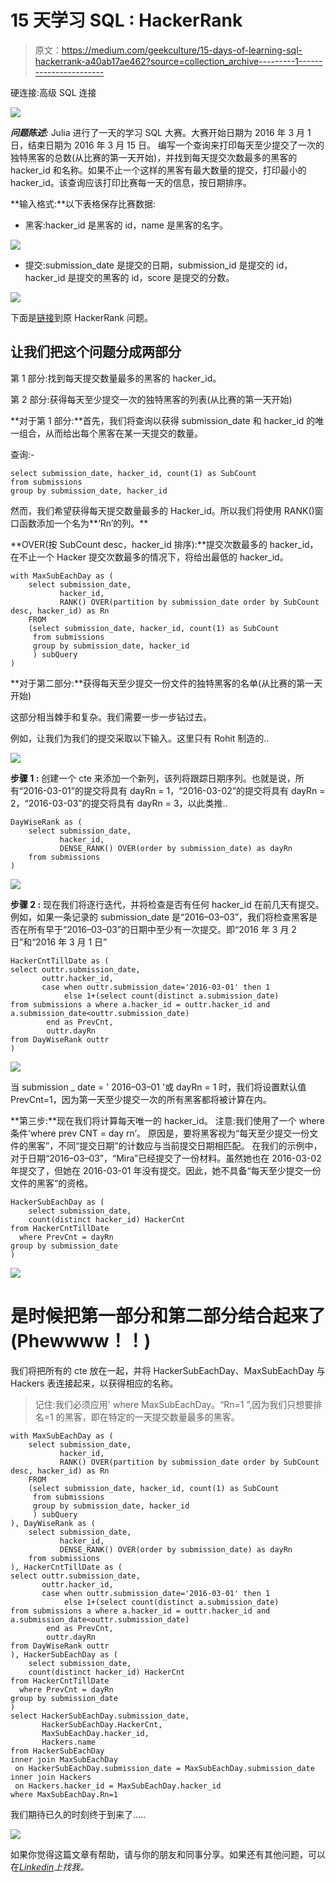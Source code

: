 # 15 天学习 SQL : HackerRank

> 原文：<https://medium.com/geekculture/15-days-of-learning-sql-hackerrank-a40ab17ae462?source=collection_archive---------1----------------------->

硬连接:高级 SQL 连接

![](img/e2371604d6ac1f8af162297228295d19.png)

***问题陈述:*** Julia 进行了一天的学习 SQL 大赛。大赛开始日期为 2016 年 3 月 1 日，结束日期为 2016 年 3 月 15 日。
编写一个查询来打印每天至少提交了一次的独特黑客的总数(从比赛的第一天开始)，并找到每天提交次数最多的黑客的 hacker_id 和名称。如果不止一个这样的黑客有最大数量的提交，打印最小的 hacker_id。该查询应该打印比赛每一天的信息，按日期排序。

**输入格式:**以下表格保存比赛数据:

*   黑客:hacker_id 是黑客的 id，name 是黑客的名字。

![](img/a6aa13099c1ac9ed895490e00e1ad150.png)

*   提交:submission_date 是提交的日期，submission_id 是提交的 id，hacker_id 是提交的黑客的 id，score 是提交的分数。

![](img/516aea979cddcd65ba366a9906b40260.png)

下面是[链接](https://www.hackerrank.com/challenges/15-days-of-learning-sql/problem)到原 HackerRank 问题。

## 让我们把这个问题分成两部分

第 1 部分:找到每天提交数量最多的黑客的 hacker_id。

第 2 部分:获得每天至少提交一次的独特黑客的列表(从比赛的第一天开始)

**对于第 1 部分:**首先，我们将查询以获得 submission_date 和 hacker_id 的唯一组合，从而给出每个黑客在某一天提交的数量。

查询:-

```
select submission_date, hacker_id, count(1) as SubCount
from submissions
group by submission_date, hacker_id
```

然而，我们希望获得每天提交数量最多的 Hacker_id。所以我们将使用 RANK()窗口函数添加一个名为**‘Rn’的列。**

**OVER(按 SubCount desc，hacker_id 排序):**提交次数最多的 hacker_id，在不止一个 Hacker 提交次数最多的情况下，将给出最低的 hacker_id。

```
with MaxSubEachDay as (
    select submission_date,
           hacker_id,
           RANK() OVER(partition by submission_date order by SubCount desc, hacker_id) as Rn
    FROM
    (select submission_date, hacker_id, count(1) as SubCount 
     from submissions
     group by submission_date, hacker_id
     ) subQuery
)
```

**对于第二部分:**获得每天至少提交一份文件的独特黑客的名单(从比赛的第一天开始)

这部分相当棘手和复杂。我们需要一步一步钻过去。

例如，让我们为我们的提交采取以下输入。这里只有 Rohit 制造的..

![](img/e7aa80db856f42a5e290988ef047a576.png)

**步骤 1 :** 创建一个 cte 来添加一个新列，该列将跟踪日期序列。也就是说，所有“2016-03-01”的提交将具有 dayRn = 1，“2016-03-02”的提交将具有 dayRn = 2，“2016-03-03”的提交将具有 dayRn = 3，以此类推..

```
DayWiseRank as (
    select submission_date,
           hacker_id,
           DENSE_RANK() OVER(order by submission_date) as dayRn
    from submissions
)
```

![](img/3ce01679ba07fa178db0ba1ad7d44fb8.png)

**步骤 2 :** 现在我们将逐行迭代，并将检查是否有任何 hacker_id 在前几天有提交。
例如，如果一条记录的 submission_date 是“2016–03–03”，我们将检查黑客是否在所有早于“2016–03–03”的日期中至少有一次提交。即“2016 年 3 月 2 日”和“2016 年 3 月 1 日”

```
HackerCntTillDate as (
select outtr.submission_date,
       outtr.hacker_id,
       case when outtr.submission_date='2016-03-01' then 1
            else 1+(select count(distinct a.submission_date)                         from submissions a where a.hacker_id = outtr.hacker_id and                              a.submission_date<outtr.submission_date)
        end as PrevCnt,
        outtr.dayRn
from DayWiseRank outtr
)
```

![](img/4ca671940300850c67394bab972167d6.png)

当 submission _ date = ' 2016–03–01 '或 dayRn = 1 时，我们将设置默认值 PrevCnt=1，因为第一天至少提交一次的所有黑客都将被计算在内。

**第三步:**现在我们将计算每天唯一的 hacker_id。
注意:我们使用了一个 where 条件‘where prev CNT = day rn’。
原因是，要将黑客视为“每天至少提交一份文件的黑客”，不同“提交日期”的计数应与当前提交日期相匹配。
在我们的示例中，对于日期“2016–03–03”，“Mira”已经提交了一份材料。虽然她也在 2016-03-02 年提交了，但她在 2016-03-01 年没有提交。因此，她不具备“每天至少提交一份文件的黑客”的资格。

```
HackerSubEachDay as (
    select submission_date,
    count(distinct hacker_id) HackerCnt
from HackerCntTillDate
  where PrevCnt = dayRn
group by submission_date
)
```

![](img/584bb41cc6e00dacf1d13c543980f2fe.png)

# 是时候把第一部分和第二部分结合起来了(Phewwww！！)

我们将把所有的 cte 放在一起，并将 HackerSubEachDay、MaxSubEachDay 与 Hackers 表连接起来，以获得相应的名称。

> 记住:我们必须应用' where MaxSubEachDay。“Rn=1 ”,因为我们只想要排名=1 的黑客，即在特定的一天提交数量最多的黑客。

```
with MaxSubEachDay as (
    select submission_date,
           hacker_id,
           RANK() OVER(partition by submission_date order by SubCount desc, hacker_id) as Rn
    FROM
    (select submission_date, hacker_id, count(1) as SubCount 
     from submissions
     group by submission_date, hacker_id
     ) subQuery
), DayWiseRank as (
    select submission_date,
           hacker_id,
           DENSE_RANK() OVER(order by submission_date) as dayRn
    from submissions
), HackerCntTillDate as (
select outtr.submission_date,
       outtr.hacker_id,
       case when outtr.submission_date='2016-03-01' then 1
            else 1+(select count(distinct a.submission_date)                         from submissions a where a.hacker_id = outtr.hacker_id and                              a.submission_date<outtr.submission_date)
        end as PrevCnt,
        outtr.dayRn
from DayWiseRank outtr
), HackerSubEachDay as (
    select submission_date,
    count(distinct hacker_id) HackerCnt
from HackerCntTillDate
  where PrevCnt = dayRn
group by submission_date
)
select HackerSubEachDay.submission_date,
       HackerSubEachDay.HackerCnt,
       MaxSubEachDay.hacker_id,
       Hackers.name
from HackerSubEachDay
inner join MaxSubEachDay
 on HackerSubEachDay.submission_date = MaxSubEachDay.submission_date
inner join Hackers
 on Hackers.hacker_id = MaxSubEachDay.hacker_id
where MaxSubEachDay.Rn=1
```

我们期待已久的时刻终于到来了…..

![](img/b8f6609189b1138d9484322979763c03.png)

如果你觉得这篇文章有帮助，请与你的朋友和同事分享。如果还有其他问题，可以在[*Linkedin*](https://www.linkedin.com/in/shefali-bisht/)*上找我。*